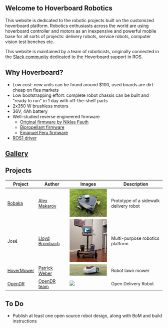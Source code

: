 ## Welcome to Hoverboard Robotics

This website is dedicated to the robotic projects built on the customized hoverboard platform. Robotics enthusiasts across the world are using hoverboard controller and motors as an inexpensive and powerful mobile base for all sorts of projects: delivery robots, service robots, computer vision test benches etc.

This website is maintained by a team of roboticists, originally connected in the [Slack community](https://join.slack.com/t/robaka/shared_invite/zt-q52yfvnl-IP0h~JDOmgh3VmJ7Hh69Jw) dedicated to the Hoverboard support in ROS.

## Why Hoverboard?

* Low cost: new units can be found around $100, used boards are dirt-cheap on flea markets
* Low bootstrapping effort: complete robot chassis can be built and "ready to run" in 1 day with off-the-shelf parts
* 2x350 W brushless motors
* 36V, 4Ah battery
* Well-studied reverse engineered firmware
  *  [Original firmware by Niklas Fauth](https://github.com/NiklasFauth/hoverboard-firmware-hack)
  *  [Bipropellant firmware](https://github.com/bipropellant/bipropellant-hoverboard-firmware)
  *  [Emanuel Feru firmware](https://github.com/EmanuelFeru/hoverboard-firmware-hack-FOC)
* [ROS1 driver](https://github.com/alex-makarov/hoverboard-driver) 

## [Gallery](gallery.md)

## Projects

| Project                                              | Author                                          | Images                                  | Description                            |
|------------------------------------------------------|-------------------------------------------------|-----------------------------------------|----------------------------------------|
| [Robaka](https://github.com/alex-makarov/robaka-ros) | [Alex Makarov](https://github.com/alex-makarov) | <img src="img/robaka.jpg" width="200"/> | Prototype of a sidewalk delivery robot |
| José | [Lloyd Brombach](https://github.com/lbrombach) | <img src="img/jose_front.jpeg" width="200"/> | Multi-purpose robotics platform |
| [HoverMower](https://hovermower.github.io/) | [Patrick Weber](https://github.com/paddycube) | <img src="img/hovermower.png" width="200"/> | Robot lawn mower |
| [OpenDR](https://www.opendr.xyz/) | [OpenDR team](opendrxyz@gmail.com) | <img src="https://lh3.googleusercontent.com/vZlFxLjxyh3c5NIpfo-WMybvmEa7q9mgkkn8G-sVdw1UK1VQEq_ZfA7LHQZgxqo757ANA0xgaUIbaHJtg4gsUDAHL71snAHupW7IOieGnuaEciP0Si7b38ddYZLHBrd36A=w1280" width="200"/> | Open Delivery Robot | 

## To Do
* Publish at least one open source robot design, along with BoM and build instructions
